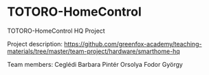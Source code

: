 # TOTORO-HomeControl
TOTORO-HomeControl HQ Project

Project description: https://github.com/greenfox-academy/teaching-materials/tree/master/team-project/hardware/smarthome-hq

Team members:
  Ceglédi Barbara
  Pintér Orsolya
  Fodor György


